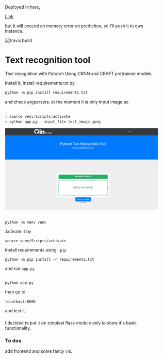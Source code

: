 Deployed in here, 

[Link](https://glacial-ravine-89423.herokuapp.com/)

but It will exceed an memory error on prediciton, so I'll push it to ews instance. 

![travis build](https://api.travis-ci.com/s3nh/pytorch-text-recognition.svg?branch=master)

# Text recognition tool

Text recognition with Pytorch Using CRNN and CRAFT 
pretrained models. 

Install it, install requirements.txt by 

```python
python -m pip install requirements.txt
```
and check argparsers. at the moment it is only input image so 

```python

> source venv/Scripts/activate
> python app.py --input_file test_image.jpeg

```


![screen](img/front_.PNG?raw=True)


``` 

python -m venv venv

```

Activate it by 


```
source venv/Scripts/activate
```

Install requirements using ``` pip```


``` 
python -m pip install -r requirements.txt
```

and run ``` app.py ``` 

```

python app.py 

```

then go to 


```localhost:8000``` 

and test it. 


### 
I decided to put it on simplest flask module only 
to show it's basic functionality. 




### To dos


add frontend and some fancy vis. 

